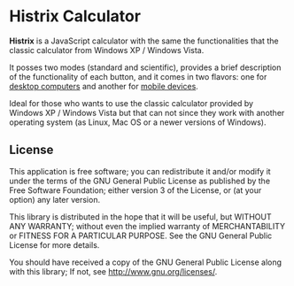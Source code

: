 Histrix Calculator
==================

**Histrix** is a JavaScript calculator with the same the functionalities that the classic calculator from Windows XP / Windows Vista.

It posses two modes (standard and scientific), provides a brief description of the functionality of each button, and it comes in two flavors: one for [desktop computers](https://jfmdev.github.io/histrix/desktop/index.html) and another for [mobile devices](https://jfmdev.github.io/histrix/mobile/index.html).

Ideal for those who wants to use the classic calculator provided by Windows XP / Windows Vista but that can not since they work with another operating system (as Linux, Mac OS or a newer versions of Windows).

License
-------

This application is free software; you can redistribute it and/or
modify it under the terms of the GNU General Public
License as published by the Free Software Foundation; either
version 3 of the License, or (at your option) any later version.

This library is distributed in the hope that it will be useful,
but WITHOUT ANY WARRANTY; without even the implied warranty of
MERCHANTABILITY or FITNESS FOR A PARTICULAR PURPOSE.  See the GNU
General Public License for more details.

You should have received a copy of the GNU General Public
License along with this library; If not, see <http://www.gnu.org/licenses/>.
